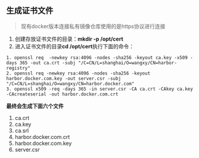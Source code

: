 ## 生成证书文件
> 现有docker版本连接私有镜像仓库使用的是https协议进行连接

1. 创建存放证书文件的目录：**mkdir -p /opt/cert**
2. 进入证书文件的目录**cd /opt/cert**执行下面的命令：

```
1. openssl req  -newkey rsa:4096 -nodes -sha256 -keyout ca.key -x509 -days 365 -out ca.crt -subj "/C=CN/L=shanghai/O=wangxy/CN=harbor-registry"
2. openssl req -newkey rsa:4096 -nodes -sha256 -keyout harbor.docker.com.key -out server.csr -subj "/C=CN/L=shanghai/O=wangxy/CN=harbor.docker.com"
3. openssl x509 -req -days 365 -in server.csr -CA ca.crt -CAkey ca.key -CAcreateserial -out harbor.docker.com.crt
```

**最终会生成下面六个文件**
1. ca.crt
2. ca.key
3. ca.srl
4. harbor.docker.com.crt
5. harbor.docker.com.key
6. server.csr
